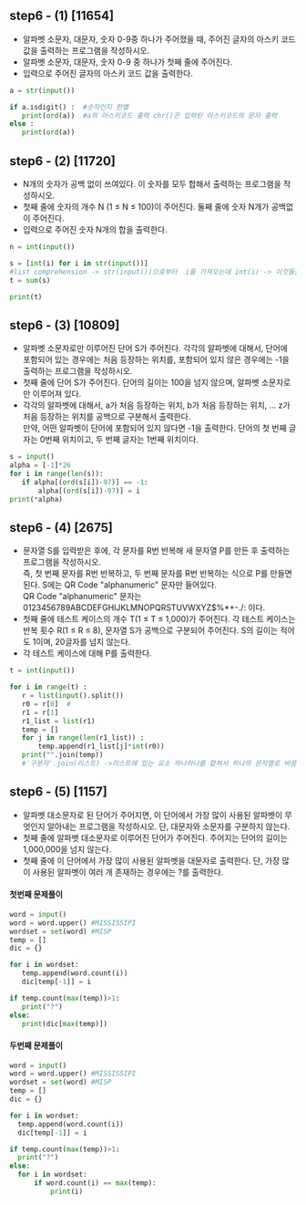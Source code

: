 ## step6 - (1) [11654]
* 알파벳 소문자, 대문자, 숫자 0-9중 하나가 주어졌을 때, 주어진 글자의 아스키 코드값을 출력하는 프로그램을 작성하시오.          
* 알파벳 소문자, 대문자, 숫자 0-9 중 하나가 첫째 줄에 주어진다.       
* 입력으로 주어진 글자의 아스키 코드 값을 출력한다.    

 ```python
a = str(input())

if a.isdigit() :  #숫자인지 판별
    print(ord(a))  #a의 아스키코드 출력 chr()은 입력된 아스키코드의 문자 출력
else : 
    print(ord(a))
  ```
 
 ## step6 - (2) [11720]
* N개의 숫자가 공백 없이 쓰여있다. 이 숫자를 모두 합해서 출력하는 프로그램을 작성하시오.        
* 첫째 줄에 숫자의 개수 N (1 ≤ N ≤ 100)이 주어진다. 둘째 줄에 숫자 N개가 공백없이 주어진다.       
* 입력으로 주어진 숫자 N개의 합을 출력한다.     

 ```python
n = int(input())

s = [int(i) for i in str(input())] 
#list comprehension -> str(input())으로부터  i를 가져오는데 int(i) -> 이것들을 list로 받음
t = sum(s)

print(t)
  ```
 
 
 ## step6 - (3) [10809]
* 알파벳 소문자로만 이루어진 단어 S가 주어진다. 각각의 알파벳에 대해서, 단어에 포함되어 있는 경우에는 처음 등장하는 위치를, 포함되어 있지 않은 경우에는 -1을 출력하는 프로그램을 작성하시오.        
* 첫째 줄에 단어 S가 주어진다. 단어의 길이는 100을 넘지 않으며, 알파벳 소문자로만 이루어져 있다.        
* 각각의 알파벳에 대해서, a가 처음 등장하는 위치, b가 처음 등장하는 위치, ... z가 처음 등장하는 위치를 공백으로 구분해서 출력한다.         
만약, 어떤 알파벳이 단어에 포함되어 있지 않다면 -1을 출력한다. 단어의 첫 번째 글자는 0번째 위치이고, 두 번째 글자는 1번째 위치이다.      

 ```python
s = input()
alpha = [-1]*26
for i in range(len(s)):
    if alpha[(ord(s[i])-97)] == -1:
        alpha[(ord(s[i])-97)] = i
print(*alpha)
  ```
 
 
 ## step6 - (4) [2675]
* 문자열 S를 입력받은 후에, 각 문자를 R번 반복해 새 문자열 P를 만든 후 출력하는 프로그램을 작성하시오.          
즉, 첫 번째 문자를 R번 반복하고, 두 번째 문자를 R번 반복하는 식으로 P를 만들면 된다. S에는 QR Code "alphanumeric" 문자만 들어있다.          
QR Code "alphanumeric" 문자는 0123456789ABCDEFGHIJKLMNOPQRSTUVWXYZ\$%*+-./: 이다.       
* 첫째 줄에 테스트 케이스의 개수 T(1 ≤ T ≤ 1,000)가 주어진다. 각 테스트 케이스는 반복 횟수 R(1 ≤ R ≤ 8), 문자열 S가 공백으로 구분되어 주어진다. S의 길이는 적어도 1이며, 20글자를 넘지 않는다.          
* 각 테스트 케이스에 대해 P를 출력한다.        

 ```python
t = int(input())

for i in range(t) : 
    r = list(input().split())
    r0 = r[0]  #
    r1 = r[1]
    r1_list = list(r1)
    temp = []
    for j in range(len(r1_list)) : 
        temp.append(r1_list[j]*int(r0))
    print("".join(temp)) 
    #'구분자'.join(리스트) ->리스트에 있는 요소 하나하나를 합쳐서 하나의 문자열로 바꿈

  ```
 
 
 ## step6 - (5) [1157]
* 알파벳 대소문자로 된 단어가 주어지면, 이 단어에서 가장 많이 사용된 알파벳이 무엇인지 알아내는 프로그램을 작성하시오. 단, 대문자와 소문자를 구분하지 않는다.            
* 첫째 줄에 알파벳 대소문자로 이루어진 단어가 주어진다. 주어지는 단어의 길이는 1,000,000을 넘지 않는다.          
* 첫째 줄에 이 단어에서 가장 많이 사용된 알파벳을 대문자로 출력한다. 단, 가장 많이 사용된 알파벳이 여러 개 존재하는 경우에는 ?를 출력한다.

#### 첫번째 문제풀이
 ```python
word = input()
word = word.upper() #MISSISSIPI
wordset = set(word) #MISP
temp = []
dic = {}

for i in wordset:
    temp.append(word.count(i))
    dic[temp[-1]] = i

if temp.count(max(temp))>1:
    print("?")
else:
    print(dic[max(temp)])

  ```
  
#### 두번째 문제풀이 
  ```python
word = input()
word = word.upper() #MISSISSIPI
wordset = set(word) #MISP
temp = []
dic = {}

for i in wordset:
    temp.append(word.count(i))
    dic[temp[-1]] = i

if temp.count(max(temp))>1:
    print("?")
else:
    for i in wordset:
        if word.count(i) == max(temp):
            print(i)
  ```
